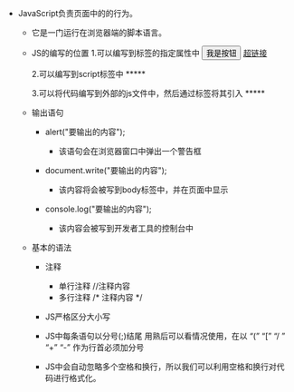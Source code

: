 - JavaScript负责页面中的的行为。
	- 它是一门运行在浏览器端的脚本语言。
	- JS的编写的位置
		1.可以编写到标签的指定属性中
			<button onclick="alert('hello');">我是按钮</button>
			<a href="javascript:alert('aaa');">超链接</a>
			
		2.可以编写到script标签中   *****
			<script type="text/javascript">
				//编写js代码
			</script>
			
		3.可以将代码编写到外部的js文件中，然后通过标签将其引入 *****
			<script type="text/javascript" src="文件路径"></script>
			
	- 输出语句
		- alert("要输出的内容");
			- 该语句会在浏览器窗口中弹出一个警告框
			
		- document.write("要输出的内容");
			- 该内容将会被写到body标签中，并在页面中显示
			
		- console.log("要输出的内容");
			- 该内容会被写到开发者工具的控制台中
			
	- 基本的语法
		- 注释
			- 单行注释
				//注释内容
			- 多行注释
				/*
					注释内容
				*/
				
		- JS严格区分大小写	
		- JS中每条语句以分号(;)结尾
		    用熟后可以看情况使用，在以  “(”       “[”    “/ ”     “+”     “-”    作为行首必须加分号                                                              
		- JS中会自动忽略多个空格和换行，所以我们可以利用空格和换行对代码进行格式化。
		
	
